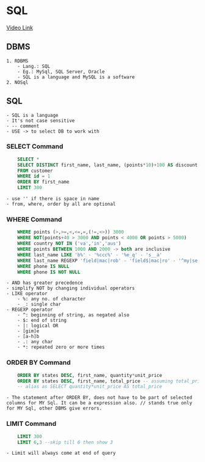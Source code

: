 # SQL
[Video Link](https://www.youtube.com/watch?v=7S_tz1z_5bA)

## DBMS
    1. RDBMS
        - Lang.: SQL
        - Eg.: MySql, SQL Server, Oracle
        - SQL is a language and MySQL is a software
    2. NOSql

## SQL
    - SQL is a language
    - It's not case sensitive
    - -- comment
    - USE -> to select DB to work with

### SELECT Command
```sql
    SELECT *
    SELECT DISTINCT first_name, last_name, (points*10)+100 AS discount
    FROM customer
    WHERE id = 1
    ORDER BY first_name
    LIMIT 300
```
    - use '' if there is space in name
    - from, where, order by all are optional

### WHERE Command
```sql
    WHERE points (>,>=,<,<=,=,(!=,<>)) 3000
    WHERE NOT(points+40 > 3000 AND points < 4000 OR points > 5000)
    WHERE country NOT IN ('va','in','aus')
    WHERE points BETWEEN 1000 AND 2000 -> both are inclusive
    WHERE last_name LIKE 'b%' - '%ccc%' - '%e_q' - 's__a'
    WHERE last_name REGEXP 'field|mac|rob' - 'field$|mac|ro' - '^my|se'
    WHERE phone IS NULL
    WHERE phone IS NOT NULL
```
    - AND has greater precedence
    - simplify NOT by changing individual operators
    - LIKE operator
        - %: any no. of character
        - _: single char
    - REGEXP operator
        - ^: beginning of string, as negated also
        - $: end of string
        - |: logical OR
        - [gim]e
        - [a-h]b
        - .: any char
        - *: repeated zero or more times

### ORDER BY Command
```sql
    ORDER BY states DESC, first_name, quantity*unit_price
    ORDER BY states DESC, first_name, total_price -- assuming total_price is alice in SELECT
    -- alias as SELECT quantity*unit_price AS total_price
```
    - The statement after ORDER BY, does not have to be part of selected columns for MY Sql. It can be a expression also. // stands true only for MY Sql, other DBMS give errors.

### LIMIT Command
```sql
    LIMIT 300
    LIMIT 6,3 --skip till 6 then show 3
```
    - Limit will always come at end of query

